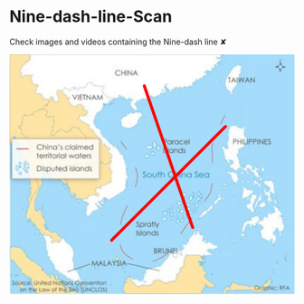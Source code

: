 # Nine-dash-line-Scan
Check images and videos containing the Nine-dash line ✘︎


![Nine-dash line](assets/Cow%20tongue%20line.jpg)